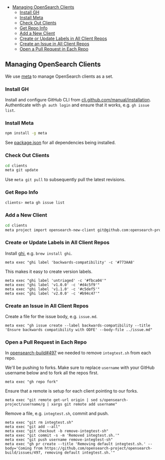 - [Managing OpenSearch Clients](#managing-opensearch-clients)
  - [Install GH](#install-gh)
  - [Install Meta](#install-meta)
  - [Check Out Clients](#check-out-clients)
  - [Get Repo Info](#get-repo-info)
  - [Add a New Client](#add-a-new-client)
  - [Create or Update Labels in All Client Repos](#create-or-update-labels-in-all-client-repos)
  - [Create an Issue in All Client Repos](#create-an-issue-in-all-client-repos)
  - [Open a Pull Request in Each Repo](#open-a-pull-request-in-each-repo)

## Managing OpenSearch Clients

We use [meta](https://github.com/mateodelnorte/meta) to manage OpenSearch clients as a set.

### Install GH

Install and configure GitHub CLI from [cli.github.com/manual/installation](https://cli.github.com/manual/installation). Authenticate with `gh auth login` and ensure that it works, e.g. `gh issue list`.

### Install Meta

```sh
npm install -g meta
```

See [package.json](package.json) for all dependencies being installed.

### Check Out Clients

```sh
cd clients
meta git update
```

Use `meta git pull` to subsequently pull the latest revisions.

### Get Repo Info

```sh
clients> meta gh issue list
```

### Add a New Client

```sh
cd clients
meta project import opensearch-new-client git@github.com:opensearch-project/opensearch-new-client.git
```

### Create or Update Labels in All Client Repos

Install [ghi](https://github.com/stephencelis/ghi), e.g. `brew install ghi`.

```
meta exec "ghi label 'backwards-compatibility' -c '#773AA8'
```

This makes it easy to create version labels.

```
meta exec "ghi label 'untriaged' -c '#fbca04'"
meta exec "ghi label 'v1.0.0' -c '#d4c5f9'"
meta exec "ghi label 'v1.1.0' -c '#c5def5'"
meta exec "ghi label 'v2.0.0' -c '#b94c47'"
```

### Create an Issue in All Client Repos

Create a file for the issue body, e.g. `issue.md`.

```
meta exec "gh issue create --label backwards-compatibility --title 'Ensure backwards compatibility with ODFE' --body-file ../issue.md"
```

### Open a Pull Request in Each Repo

In [opensearch-build#497](https://github.com/opensearch-project/opensearch-build/issues/497) we needed to remove `integtest.sh` from each repo.

We'll be pushing to forks. Make sure to replace `username` with your GitHub username below and to fork all the repos first.

```
meta exec "gh repo fork"
```

Ensure that a remote is setup for each client pointing to our forks.

```
meta exec "git remote get-url origin | sed s/opensearch-project/username/g | xargs git remote add username"
```

Remove a file, e.g. `integtest.sh`, commit and push.

```
meta exec "git rm integtest.sh"
meta exec "git add --all"
meta exec "git checkout -b remove-integtest-sh"
meta exec "git commit -s -m 'Removed integtest.sh.'"
meta exec "git push username remove-integtest-sh"
meta exec "gh pr create --title 'Removing default integtest.sh.' --body='Coming from https://github.com/opensearch-project/opensearch-build/issues/497, removing default integtest.sh.'"
```
